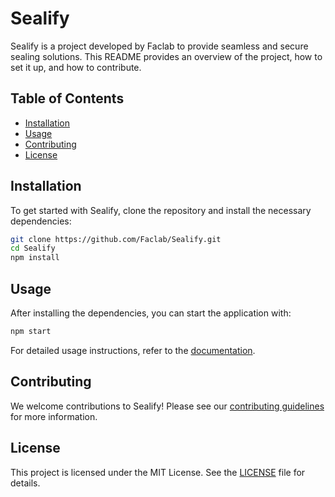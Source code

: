 # Sealify

Sealify is a project developed by Faclab to provide seamless and secure sealing solutions. This README provides an overview of the project, how to set it up, and how to contribute.

## Table of Contents

- [Installation](#installation)
- [Usage](#usage)
- [Contributing](#contributing)
- [License](#license)

## Installation

To get started with Sealify, clone the repository and install the necessary dependencies:

```bash
git clone https://github.com/Faclab/Sealify.git
cd Sealify
npm install
```

## Usage

After installing the dependencies, you can start the application with:

```bash
npm start
```

For detailed usage instructions, refer to the [documentation](docs/USAGE.md).

## Contributing

We welcome contributions to Sealify! Please see our [contributing guidelines](CONTRIBUTING.md) for more information.

## License

This project is licensed under the MIT License. See the [LICENSE](LICENSE) file for details.